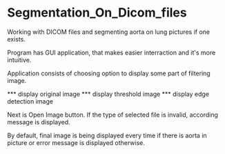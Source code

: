 # Segmentation_On_Dicom_files
Working with DICOM files and segmenting aorta on lung pictures if one exists. 

Program has GUI application, that makes easier interraction and it's more intuitive.

Application consists of choosing option to display some part of filtering image.

*** display original image
*** display threshold image
*** display edge detection image

Next is Open Image button. If the type of selected file is invalid, according message is displayed.

By default, final image is being displayed every time if there is aorta in picture or error message 
is displayed otherwise.
